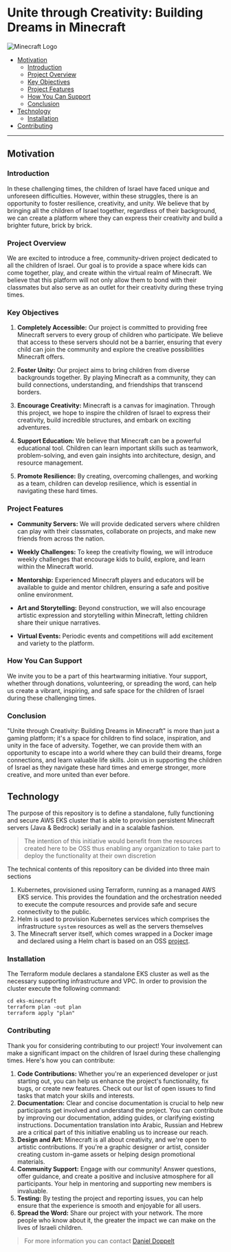 # Unite through Creativity: Building Dreams in Minecraft
![Minecraft Logo](https://logos-world.net/wp-content/uploads/2020/05/Minecraft-Logo.png)
* [Motivation](#motivation)
    + [Introduction](#introduction)
    + [Project Overview](#project-overview)
    + [Key Objectives](#key-objectives)
    + [Project Features](#project-features)
    + [How You Can Support](#how-you-can-support)
    + [Conclusion](#conclusion)
* [Technology](#technology)
    + [Installation](#installation)
* [Contributing](#contributing)
---
## Motivation
### Introduction
In these challenging times, the children of Israel have faced unique and unforeseen difficulties. 
However, within these struggles, there is an opportunity to foster resilience, creativity, and unity. 
We believe that by bringing all the children of Israel together, regardless of their background, 
we can create a platform where they can express their creativity and build a brighter future, brick by brick.

### Project Overview
We are excited to introduce a free, community-driven project dedicated to all the children of Israel. 
Our goal is to provide a space where kids can come together, play, and create within the virtual realm of Minecraft. 
We believe that this platform will not only allow them to bond with their classmates but also serve as an outlet 
for their creativity during these trying times.

### Key Objectives
1. **Completely Accessible:** Our project is committed to providing free Minecraft servers 
to every group of children who participate. We believe that access to these servers should not be a barrier, 
ensuring that every child can join the community and explore the creative possibilities Minecraft offers. 

2. **Foster Unity:** Our project aims to bring children from diverse backgrounds together. 
By playing Minecraft as a community, they can build connections, understanding, and friendships that transcend borders.

3. **Encourage Creativity:** Minecraft is a canvas for imagination. Through this project, we hope to inspire the 
children of Israel to express their creativity, build incredible structures, and embark on exciting adventures.

4. **Support Education:** We believe that Minecraft can be a powerful educational tool. 
Children can learn important skills such as teamwork, problem-solving, and even gain insights into 
architecture, design, and resource management.

5. **Promote Resilience:** By creating, overcoming challenges, and working as a team, children can develop resilience, 
which is essential in navigating these hard times.

### Project Features
- **Community Servers:** We will provide dedicated servers where children can play with their classmates, 
collaborate on projects, and make new friends from across the nation.

- **Weekly Challenges:** To keep the creativity flowing, we will introduce weekly challenges that encourage kids 
to build, explore, and learn within the Minecraft world.

- **Mentorship:** Experienced Minecraft players and educators will be available to guide and mentor children, 
ensuring a safe and positive online environment.

- **Art and Storytelling:** Beyond construction, we will also encourage artistic expression and 
storytelling within Minecraft, letting children share their unique narratives.

- **Virtual Events:** Periodic events and competitions will add excitement and variety to the platform.

### How You Can Support
We invite you to be a part of this heartwarming initiative. 
Your support, whether through donations, volunteering, or spreading the word, 
can help us create a vibrant, inspiring, and safe space for the children of Israel during these challenging times.

### Conclusion
"Unite through Creativity: Building Dreams in Minecraft" is more than just a gaming platform; 
it's a space for children to find solace, inspiration, and unity in the face of adversity. 
Together, we can provide them with an opportunity to escape into a world where they can build their dreams, 
forge connections, and learn valuable life skills. Join us in supporting the children of Israel as they navigate 
these hard times and emerge stronger, more creative, and more united than ever before.

## Technology
The purpose of this repository is to define a standalone, fully functioning and secure AWS EKS cluster that is able to
provision persistent Minecraft servers (Java & Bedrock) serially and in a scalable fashion.
> The intention of this initiative would benefit from the resources created here to be OSS thus enabling any organization
> to take part to deploy the functionality at their own discretion

The technical contents of this repository can be divided into three main sections
1. Kubernetes, provisioned using Terraform, running as a managed AWS EKS service. This provides the foundation and 
the orchestration needed to execute the compute resources and provide safe and secure connectivity to the public.
2. Helm is used to provision Kubernetes services which comprises the infrastructure `system` resources as well as
the servers themselves
3. The Minecraft server itself, which comes wrapped in a Docker image and declared using a Helm chart is based on an
OSS [project](https://docker-minecraft-server.readthedocs.io/en/latest/).

### Installation
The Terraform module declares a standalone EKS cluster as well as the necessary supporting infrastructure and VPC.
In order to provision the cluster execute the following command:
```shell
cd eks-minecraft
terraform plan -out plan
terraform apply "plan" 
```

### Contributing
Thank you for considering contributing to our project! Your involvement can make a significant impact on the children 
of Israel during these challenging times. Here's how you can contribute:

1. **Code Contributions:** Whether you're an experienced developer or just starting out, 
you can help us enhance the project's functionality, fix bugs, or create new features. 
Check out our list of open issues to find tasks that match your skills and interests.
2. **Documentation:** Clear and concise documentation is crucial to help new participants get involved and understand 
the project. You can contribute by improving our documentation, adding guides, or clarifying existing instructions. 
Documentation translation into Arabic, Russian and Hebrew are a critical part of this initiative enabling us to increase
our reach.
3. **Design and Art:** Minecraft is all about creativity, and we're open to artistic contributions. 
If you're a graphic designer or artist, consider creating custom in-game assets or helping design promotional materials.
4. **Community Support:** Engage with our community! Answer questions, offer guidance, and create a positive and 
inclusive atmosphere for all participants. Your help in mentoring and supporting new members is invaluable.
5. **Testing:** By testing the project and reporting issues, you can help ensure that the experience 
is smooth and enjoyable for all users.
6. **Spread the Word:** Share our project with your network. The more people who know about it, 
the greater the impact we can make on the lives of Israeli children.

> For more information you can contact [Daniel Doppelt](mailto:daniel.doppelt@bizzabo.com) 